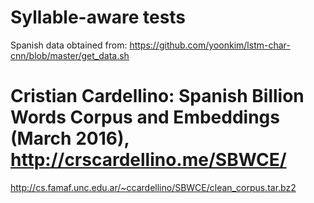 # Syllable-aware tests

Spanish data obtained from: https://github.com/yoonkim/lstm-char-cnn/blob/master/get_data.sh


# Cristian Cardellino: Spanish Billion Words Corpus and Embeddings (March 2016), http://crscardellino.me/SBWCE/

http://cs.famaf.unc.edu.ar/~ccardellino/SBWCE/clean_corpus.tar.bz2

